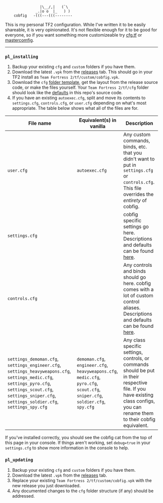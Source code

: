 ```
                |\__/,|   (`\ 
              _.|o o  |_   ) )
    cobfig   -(((---(((--------
```

This is my personal TF2 configuration. While I've written it to be easily shareable, it is very opinionated. It's not flexible enough for it to be good for everyone, so if you want something more customizeable try [cfg.tf](https://cfg.tf) or [mastercomfig](https://mastercomfig.com/).

---

### `pl_installing`

1. Backup your existing `cfg` and `custom` folders if you have them.
2. Download the latest `.vpk` from the [releases](https://github.com/hirbird/cobfig/releases) tab. This should go in your TF2 install as `Team Fortress 2/tf/custom/cobfig.vpk`.
3. Download the `cfg` [folder template](https://downgit.github.io/#/home?url=https://github.com/hirbird/cobfig/tree/master/cfg), get the layout from the release source code, or make the files yourself. Your `Team Fortress 2/tf/cfg` folder should look like the [defaults](https://github.com/hirbird/cobfig/tree/master/cfg) in this repo's source code.
4. If you have an existing `autoexec.cfg`, split and move its contents to `settings.cfg`, `controls.cfg`, or `user.cfg` depending on what's most appropriate. The table below shows what all of the files are for.

| File name | Equivalent(s) in vanilla | Description |
| --------- | ------------------------ | ----------- |
| `user.cfg`  | `autoexec.cfg` | Any custom commands, binds, etc. that you didn't want to put in `settings.cfg` or `controls.cfg`. This file overrides the *entirety* of cobfig. |
| `settings.cfg` | | cobfig specific settings go here. Descriptions and defaults can be found [here](https://github.com/hirbird/cobfig/blob/master/cfg/settings.cfg).
| `controls.cfg` | | Any controls and binds should go here. cobfig comes with a lot of custom control aliases. Descriptions and defaults can be found [here](https://github.com/hirbird/cobfig/blob/master/cfg/controls.cfg).
| `settings_demoman.cfg`, `settings_engineer.cfg`, `settings_heavyweapons.cfg`, `settings_medic.cfg`, `settings_pyro.cfg`, `settings_scout.cfg`, `settings_sniper.cfg`, `settings_soldier.cfg`, `settings_spy.cfg` | `demoman.cfg`, `engineer.cfg`, `heavyweapons.cfg`, `medic.cfg`, `pyro.cfg`, `scout.cfg`, `sniper.cfg`, `soldier.cfg`, `spy.cfg` | Any class specific settings, controls, or commands should be put in their respective file. If you have existing class configs, you can rename them to their cobfig equivalent.

If you've installed correctly, you should see the cobfig cat from the top of this page in your console. If things aren't working, set `debug=true` in your `settings.cfg` to show more information in the console to help.

### `pl_updating`

1. Backup your existing `cfg` and `custom` folders if you have them.
2. Download the latest `.vpk` from the [releases](https://github.com/hirbird/cobfig/releases) tab. 
3. Replace your existing `Team Fortress 2/tf/custom/cobfig.vpk` with the new release you just downloaded.
4. Any documented changes to the `cfg` folder structure (if any) should be addressed.